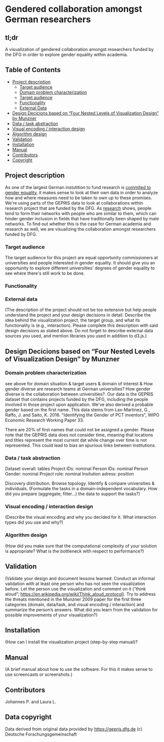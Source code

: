 # Gendered collaboration amongst German researchers

## tl;dr 
A visualization of gendered collaboration amongst researchers funded by the DFG in order to explore gender equality within academia.

## Table of Contents

* [Project description](#project-description)
  * [Target audience](#target)
  * [Domain problem characterization](#domain)
  * [Target audience](#target)
  * [Functionality](#functionality)
  * [External Data](#external)
 * [Design Decicions based on “Four Nested Levels of Visualization Design” by Munzner](#design)
  * [Data / task abstraction](#abstraction)
  * [Visual encoding / interaction design](#encoding)
  * [Algorithm design](#algorithm)
  * [Validation](#validation)
* [Installation](#installation)
* [Manual](#manual)
* [Contributors](#contributors)
* [Copyright](#copyright)

## <a name="project-description"></a> Project description
As one of the largest German instutition to fund research is [commited to gender equality](https://www.dfg.de/en/service/press/press_releases/2017/press_release_no_24/index.html "Press Release No. 24 | 5 July 2017"), it makes sense to look at their own data in order to analyze how and where measures need to be taken to own up to these promises. We're using parts of the GEPRIS data to look at collaborations within research project that are funded by the DFG. As [research](https://www.equityinstem.org/networks-metaanalysis/) shows, people tend to form their networks with people who are similar to them, which can hinder gender inclusion in fields that have traditionally been shaped by male networks. To find out whether this is the case for German academia and research as well, we are visualizing the collaboration amongst researchers funded by DFG.

###  <a name="target"></a> Target audience
The target audience for this project are equal opportunity commissioners at universities and people interested in gender equality. It should give you an opportunity to explore different universities' degrees of gender equality to see where there's still work to be done.

###  <a name="functionality"></a> Functionality
###  <a name="external"></a> External data

(The description of the project should not be too extensive but help people understand the project and your design decisions in detail. Describe the idea behind the visualization project, the target group, and what its functionality is (e.g., interaction). Please complete this description with said design decisions as stated above. Do not forget to describe external data sources you used, and mention libraries you used in addition to d3.js.)

##  <a name="design"></a> Design Decicions based on “Four Nested Levels of Visualization Design” by Munzner

### <a name="domain"></a> Domain problem characterization
see above for domain situation & target users & domain of interest & How gender diverse are research teams at German universities? How gender diverse is the collaboration between universities?. Our data is the GEPRIS dataset that contains projects funded by the DFG, including the people involved in those project upon application. We've also derived a probable gender based on the first name. This data stems from Lax-Martinez, G., Raffo, J. and Saito, K. 2016. "Identifying the Gender of PCT inventors", WIPO Economic Research Working Paper 33. 

There are 20% of first names that could not be assigned a gender. Please note that the GEPRIS data does not consider time, meaning that locations and titles represent the most current dat while change over time is not represented. This could lead to bias an spurious links between institutions.
           
### <a name="abstraction"></a> Data / task abstraction
Dataset overall: tables
Project IDs: nominal
Person IDs: nominal
Person Gender: nominal
Project role: nominal
Insitution adress: position

Discovery distribution. Browse topology. Identify & compare universities & individuals.
(Formulate the tasks in a domain-independent vocabulary. How did you prepare (aggregate, filter...) the data to support the tasks?)
           
### <a name="encoding"></a> Visual encoding / interaction design
(Describe the visual encoding and why you decided for it. What interaction types did you use and why?)
           
### <a name="algorithm"></a>Algorithm design
(How did you make sure that the computational complexity of your solution is appropriate? What is the bottleneck with respect to performance?)
            
## <a name="validation"></a> Validation 
(Validate your design and document lessons learned: Conduct an informal validation with at least one person who has not seen the visualization before. Let the person use the visualization and comment on it (“think aloud”; https://en.wikipedia.org/wiki/Think_aloud_protocol). Try to address the threats mentioned in the Munzner 2009 paper for the first three categories (domain, data/task, and visual encoding / interaction) and summarize the person’s answers. What did you learn from the validation for possible improvements of your visualization?)

## <a name="installation"></a> Installation
(How can I install the visualization project (step-by-step manual)? 

## <a name="manual"></a> Manual
(A brief manual about how to use the software. For this it makes sense to use screencasts or screenshots.)

## <a name="contributors"></a> Contributors
Johannes P. and Laura L.

## <a name="copyright"></a> Data copyright
Data derived from original data provided by https://gepris.dfg.de (c) Deutsche Forschungsgemeinschaft
